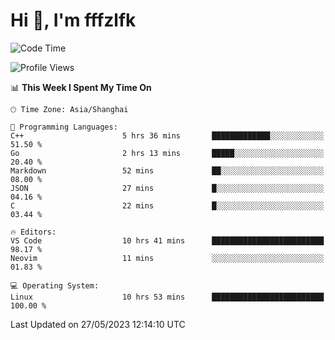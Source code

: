 # Hi 👋, I'm fffzlfk

<!--START_SECTION:waka-->
![Code Time](http://img.shields.io/badge/Code%20Time-223%20hrs%2033%20mins-blue)

![Profile Views](http://img.shields.io/badge/Profile%20Views-1-blue)

📊 **This Week I Spent My Time On** 

```text
🕑︎ Time Zone: Asia/Shanghai

💬 Programming Languages: 
C++                      5 hrs 36 mins       █████████████░░░░░░░░░░░░   51.50 % 
Go                       2 hrs 13 mins       █████░░░░░░░░░░░░░░░░░░░░   20.40 % 
Markdown                 52 mins             ██░░░░░░░░░░░░░░░░░░░░░░░   08.00 % 
JSON                     27 mins             █░░░░░░░░░░░░░░░░░░░░░░░░   04.16 % 
C                        22 mins             █░░░░░░░░░░░░░░░░░░░░░░░░   03.44 % 

🔥 Editors: 
VS Code                  10 hrs 41 mins      █████████████████████████   98.17 % 
Neovim                   11 mins             ░░░░░░░░░░░░░░░░░░░░░░░░░   01.83 % 

💻 Operating System: 
Linux                    10 hrs 53 mins      █████████████████████████   100.00 % 
```


 Last Updated on 27/05/2023 12:14:10 UTC
<!--END_SECTION:waka-->
